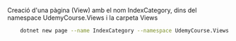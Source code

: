 Creació d'una pàgina (View) amb el nom IndexCategory, dins del namespace UdemyCourse.Views i la carpeta Views
```bash
    dotnet new page --name IndexCategory --namespace UdemyCourse.Views --output Views
```